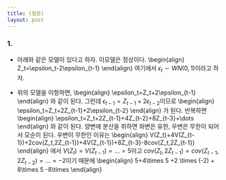 ```yaml
---
title: (질문) 
layout: post
---
```


### 1. 
- 아래와 같은 모델이 있다고 하자. 이모델은 정상이다. 
\begin{align}
Z_t=\epsilon_t-2\epsilon_{t-1}
\end{align}
여기에서 $\epsilon_t \sim WN(0,1)$이라고 하자. 

- 위의 모델을 이항하면, 
\begin{align}
\epsilon_t=Z_t+2\epsilon_{t-1}
\end{align}
와 같이 된다. 그런데 $\epsilon_{t-1}=Z_{t-1}+2\epsilon_{t-2}$이므로 
\begin{align}
\epsilon_t=Z_t+2Z_{t-1}+2\epsilon_{t-2}
\end{align}
가 된다. 반복하면 
\begin{align}
\epsilon_t=Z_t+2Z_{t-1}+4Z_{t-2}+8Z_{t-3}+\dots
\end{align}
와 같이 된다. 양변에 분산을 취하면 좌변은 유한, 우변은 무한이 되어서 모순이 된다. 우변이 무한인 이유는 
\begin{align}
V(Z_t)+4V(Z_{t-1})+2cov(Z_t,2Z_{t-1})+4V(Z_{t-1})+8Z_{t-3}-8cov(Z_t,2Z_{t-1})
\end{align}
에서 $V(Z_t)=V(Z_{t-1})=\dots=5$이고 $cov(Z_t,2Z_{t-1})=cov(Z_{t-1},2Z_{t-2})=\dots=-2$이기 때문에 
\begin{align}
5+4\times 5 +2 \times (-2) + 8\times 5 -8\times 
\end{align}